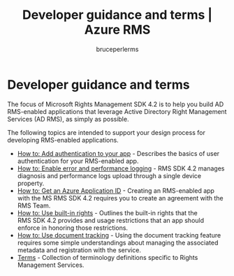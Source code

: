 ﻿---
# required metadata

title: Developer guidance and terms | Azure RMS
description: The focus of RMS SDK 4.2 is to help you build AD RMS-enabled applications that leverage AD RMS Information Protection as simply as possible.
keywords:
author: bruceperlerms
manager: mbaldwin
ms.date: 04/28/2016
ms.topic: article
ms.prod: azure
ms.service: rights-management
ms.technology: techgroup-identity
ms.assetid: ae67523a-c094-44da-86b8-739bedba7111
# optional metadata

#ROBOTS:
audience: developer
#ms.devlang:
ms.reviewer: shubhamp
ms.suite: ems
#ms.tgt_pltfrm:
#ms.custom:

---

# Developer guidance and terms
The focus of Microsoft Rights Management SDK 4.2 is to help you build AD RMS-enabled applications that leverage Active Directory Right Management Services (AD RMS), as simply as possible.

The following topics are intended to support your design process for developing RMS-enabled applications.

- [How to: Add authentication to your app](authentication-integration.md) - Describes the basics of user authentication for your RMS-enabled app.
- [How to: Enable error and performance logging](enabling-logging.md) - RMS SDK 4.2 manages diagnosis and performance logs upload through a single device property.
- [How to: Get an Azure Application ID](application-id.md) - Creating an RMS-enabled app with the MS RMS SDK 4.2 requires you to create an agreement with the RMS Team.
- [How to: Use built-in rights](built-in-rights-usage-restriction-reference.md) - Outlines the built-in rights that the RMS SDK 4.2 provides and usage restrictions that an app should enforce in honoring those restrictions.
- [How to: Use document tracking](how-to-use-document-tracking.md) - Using the document tracking feature requires some simple understandings about managing the associated metadata and registration with the service.
- [Terms](terms.md) - Collection of terminology definitions specific to Rights Management Services.

 

 

 
